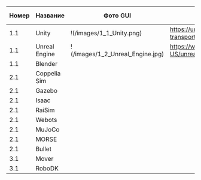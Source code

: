 |Номер|Название|Фото GUI|Офф сайт|Поддержка ЯП|Open source|Платный|
|-|-|-|-|-|-|-|
|1.1|Unity|!(/images/1_1_Unity.png)|https://unity.com/solutions/automotive-transportation-manufacturing/robotics|C#|no|no|
|1.1|Unreal Engine|!(/images/1_2_Unreal_Engine.jpg)|https://www.unrealengine.com/en-US/unreal-engine-5|C++|no|no|
|1.1|Blender|
|2.1|Coppelia Sim|
|2.1|Gazebo|
|2.1|Isaac|
|2.1|RaiSim|
|2.1|Webots|
|2.1|MuJoCo|
|2.1|MORSE|
|2.1|Bullet|
|3.1|Mover|
|3.1|RoboDK|
